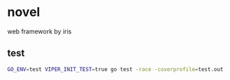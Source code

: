 # novel
web framework by iris

## test

```bash
GO_ENV=test VIPER_INIT_TEST=true go test -race -coverprofile=test.out ./... && go tool cover --html=test.out
```